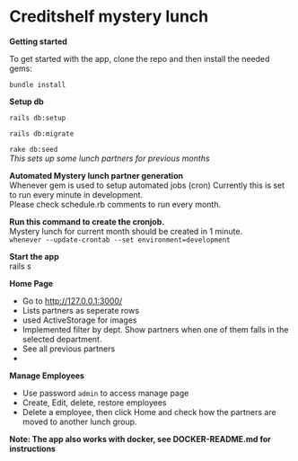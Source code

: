 # Creditshelf mystery lunch


**Getting started**

To get started with the app, clone the repo and then install the needed gems:
 
`bundle install`

**Setup db**

`rails db:setup`

`rails db:migrate`


`rake db:seed`  
_This sets up some lunch partners for previous months_

**Automated Mystery lunch partner generation**   
Whenever gem is used to setup automated jobs (cron)
Currently this is set to run every minute in development.    
Please check schedule.rb comments to run every month.

**Run this command to create the cronjob.**  
Mystery lunch for current month should be created in 1 minute.  
`whenever --update-crontab --set environment=development`

**Start the app**  
rails s

**Home Page**  
* Go to http://127.0.0.1:3000/
* Lists partners as seperate rows
* used ActiveStorage for images
* Implemented filter by dept. Show partners when one of them
  falls in the selected department.
* See all previous partners
* 

**Manage Employees**  
* Use password `admin` to access manage page
* Create, Edit, delete, restore employees
* Delete a employee, then click Home and check how the partners
  are moved to another lunch group.


**Note: The app also works with docker, see DOCKER-README.md for  
instructions**


